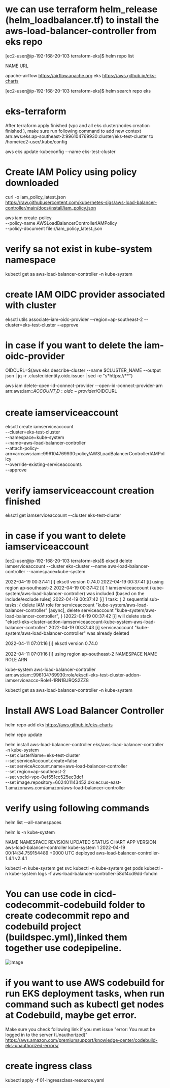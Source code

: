 # we can use terraform helm_release (helm_loadbalancer.tf) to install the aws-load-balancer-controller from eks repo 
[ec2-user@ip-192-168-20-103 terraform-eks]$ helm repo list

NAME            URL

apache-airflow  https://airflow.apache.org
eks             https://aws.github.io/eks-charts


[ec2-user@ip-192-168-20-103 terraform-eks]$ helm search repo eks






# eks-terraform

After terraform apply finished (vpc and all eks cluster/nodes creation finished ), make sure run following command to add  new context arn:aws:eks:ap-southeast-2:996104769930:cluster/eks-test-cluster to /home/ec2-user/.kube/config 

aws eks update-kubeconfig --name eks-test-cluster 





# Create IAM Policy using policy downloaded 

curl -o iam_policy_latest.json https://raw.githubusercontent.com/kubernetes-sigs/aws-load-balancer-controller/main/docs/install/iam_policy.json


aws iam create-policy \
    --policy-name AWSLoadBalancerControllerIAMPolicy \
    --policy-document file://iam_policy_latest.json
    
# verify sa not exist in kube-system namespace

kubectl get sa aws-load-balancer-controller -n kube-system

# create IAM OIDC provider associated with cluster
eksctl utils associate-iam-oidc-provider --region=ap-southeast-2 --cluster=eks-test-cluster  --approve

# in case if you want to delete the iam-oidc-provider

OIDCURL=$(aws eks describe-cluster --name $CLUSTER_NAME --output json | jq -r .cluster.identity.oidc.issuer | sed -e "s*https://**") 

aws iam delete-open-id-connect-provider --open-id-connect-provider-arn arn:aws:iam::$ACCOUNT_ID:oidc-provider/$OIDCURL

# create iamserviceaccount 

eksctl create iamserviceaccount \
  --cluster=eks-test-cluster \
  --namespace=kube-system \
  --name=aws-load-balancer-controller \
  --attach-policy-arn=arn:aws:iam::996104769930:policy/AWSLoadBalancerControllerIAMPolicy \
  --override-existing-serviceaccounts \
  --approve
  
  
# verify iamserviceaccount creation finished 
eksctl  get iamserviceaccount --cluster eks-test-cluster


# in case if you want to delete iamserviceaccount  
[ec2-user@ip-192-168-20-103 terraform-eks]$  eksctl delete iamserviceaccount --cluster eks-cluster  --name aws-load-balancer-controller --namespace=kube-system

2022-04-19 00:37:41 [ℹ]  eksctl version 0.74.0
2022-04-19 00:37:41 [ℹ]  using region ap-southeast-2
2022-04-19 00:37:42 [ℹ]  1 iamserviceaccount (kube-system/aws-load-balancer-controller) was included (based on the include/exclude rules)
2022-04-19 00:37:42 [ℹ]  1 task: {
    2 sequential sub-tasks: {
        delete IAM role for serviceaccount "kube-system/aws-load-balancer-controller" [async],
        delete serviceaccount "kube-system/aws-load-balancer-controller",
    } }2022-04-19 00:37:42 [ℹ]  will delete stack "eksctl-eks-cluster-addon-iamserviceaccount-kube-system-aws-load-balancer-controller"
2022-04-19 00:37:43 [ℹ]  serviceaccount "kube-system/aws-load-balancer-controller" was already deleted


2022-04-11 07:01:16 [ℹ]  eksctl version 0.74.0

2022-04-11 07:01:16 [ℹ]  using region ap-southeast-2
NAMESPACE       NAME                            ROLE ARN

kube-system     aws-load-balancer-controller    arn:aws:iam::996104769930:role/eksctl-eks-test-cluster-addon-iamserviceacco-Role1-1RN1BJRQS2ZZ8


kubectl get sa aws-load-balancer-controller -n kube-system
 
 
 
 # Install AWS Load Balancer Controller
 helm repo add eks https://aws.github.io/eks-charts
 
 helm repo update
 
 helm install aws-load-balancer-controller eks/aws-load-balancer-controller \
  -n kube-system \
  --set clusterName=eks-test-cluster \
  --set serviceAccount.create=false \
  --set serviceAccount.name=aws-load-balancer-controller \
  --set region=ap-southeast-2 \
  --set vpcId=vpc-0ef551cc525ec3dcf \
  --set image.repository=602401143452.dkr.ecr.us-east-1.amazonaws.com/amazon/aws-load-balancer-controller
  
  # verify using following commands
  
  helm list --all-namespaces
  
  helm ls  -n kube-system

NAME                            NAMESPACE       REVISION        UPDATED                                 STATUS          CHART                                   APP VERSION
aws-load-balancer-controller    kube-system     1               2022-04-19 00:14:34.759154489 +0000 UTC deployed        aws-load-balancer-controller-1.4.1      v2.4.1

  
  kubectl -n kube-system get svc
  kubectl -n kube-system get pods
  kubectl -n kube-system logs -f  aws-load-balancer-controller-58df4cd9dd-fxhdm
  
 # You can use code in cicd-codecommit-codebuild folder to create codecommit repo and codebuild project (buildspec.yml),linked them together use codepipeline.
 ![image](https://user-images.githubusercontent.com/36766101/162945405-d805e15f-14d6-453a-8916-a941cdfc6f0c.png)

 
 # if you want to use AWS codebuild for run EKS deployment tasks, when run command such as kubectl get nodes at Codebuild, maybe get error.
 Make sure you check following link if you met issue "error: You must be logged in to the server (Unauthorized)"
 https://aws.amazon.com/premiumsupport/knowledge-center/codebuild-eks-unauthorized-errors/
 
 
 # create ingress class
 kubectl apply -f 01-ingressclass-resource.yaml
 
